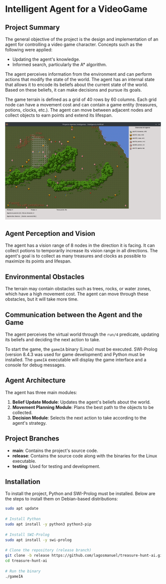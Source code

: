 # Intelligent Agent for a VideoGame

## Project Summary

The general objective of the project is the design and implementation of an agent for controlling a video game character. Concepts such as the following were applied:

- Updating the agent's knowledge.
- Informed search, particularly the A* algorithm.

The agent perceives information from the environment and can perform actions that modify the state of the world. The agent has an internal state that allows it to encode its beliefs about the current state of the world. Based on these beliefs, it can make decisions and pursue its goals.

The game terrain is defined as a grid of 40 rows by 60 columns. Each grid node can have a movement cost and can contain a game entity (treasures, potions, clocks, etc.). The agent can move between adjacent nodes and collect objects to earn points and extend its lifespan.

![alt text](screenshots/screenshot1.png)

## Agent Perception and Vision

The agent has a vision range of 8 nodes in the direction it is facing. It can collect potions to temporarily increase its vision range in all directions. The agent's goal is to collect as many treasures and clocks as possible to maximize its points and lifespan.

## Environmental Obstacles

The terrain may contain obstacles such as trees, rocks, or water zones, which have a high movement cost. The agent can move through these obstacles, but it will take more time.

## Communication between the Agent and the Game

The agent perceives the virtual world through the `run/4` predicate, updating its beliefs and deciding the next action to take.

To start the game, the `gameIA` binary (Linux) must be executed. SWI-Prolog (version 8.4.3 was used for game development) and Python must be installed. The `gameIA` executable will display the game interface and a console for debug messages.

## Agent Architecture

The agent has three main modules:

1. **Belief Update Module**: Updates the agent's beliefs about the world.
2. **Movement Planning Module**: Plans the best path to the objects to be collected.
3. **Decision Module**: Selects the next action to take according to the agent's strategy.

## Project Branches

- **main**: Contains the project's source code.
- **release**: Contains the source code along with the binaries for the Linux executable.
- **testing**: Used for testing and development.

## Installation

To install the project, Python and SWI-Prolog must be installed. Below are the steps to install them on Debian-based distributions:

```bash
sudo apt update

# Install Python
sudo apt install -y python3 python3-pip

# Install SWI-Prolog
sudo apt install -y swi-prolog

# Clone the repository (release branch)
git clone -b release https://github.com/lagosmanuel/treasure-hunt-ai.git
cd treasure-hunt-ai

# Run the binary
./gameIA

